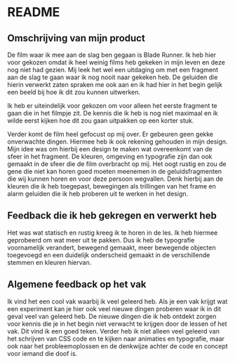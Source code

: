 # README


## Omschrijving van mijn product
De film waar ik mee aan de slag ben gegaan is Blade Runner. Ik heb hier voor gekozen omdat ik heel weinig films heb gekeken in mijn leven en deze nog niet had gezien. Mij leek het wel een uitdaging om met een fragment aan de slag te gaan waar ik nog nooit naar gekeken heb. De geluiden die hierin verwerkt zaten spraken me ook aan en ik had hier in het begin gelijk een beeld bij hoe ik dit zou kunnen uitwerken. 

Ik heb er uiteindelijk voor gekozen om voor alleen het eerste fragment te gaan die in het filmpje zit. De kennis die ik heb is nog niet maximaal en ik wilde eerst kijken hoe dit zou gaan uitpakken op een korter stuk. 

Verder komt de film heel gefocust op mij over. Er gebeuren geen gekke onverwachte dingen. Hiermee heb ik ook rekening gehouden in mijn design. Mijn idee was om hierbij een design te maken wat overeenkomt van de sfeer in het fragment. De kleuren, omgeving en typografie zijn dan ook gemaakt in de sfeer die de film overbracht op mij. Het oogt rustig en zou de gene die niet kan horen goed moeten meenemen in de geluidsfragmenten die wij kunnen horen en voor deze persoon wegvallen. Denk hierbij aan de kleuren die ik heb toegepast, bewegingen als trillingen van het frame en alarm geluiden die ik heb proberen uit te werken in het design. 


## Feedback die ik heb gekregen en verwerkt heb
Het was wat statisch en rustig kreeg ik te horen in de les. Ik heb hiermee geprobeerd om wat meer uit te pakken. Dus ik heb de typografie voornamelijk verandert, bewegend gemaakt, meer bewegende objecten toegevoegd en een duidelijk onderscheid gemaakt in de verschillende stemmen en kleuren hiervan. 


## Algemene feedback op het vak
Ik vind het een cool vak waarbij ik veel geleerd heb. Als je een vak krijgt wat een experiment kan je hier ook veel nieuwe dingen proberen waar ik in dit geval veel van geleerd heb. De nieuwe dingen die ik heb ontdekt zorgen voor kennis die je in het begin niet verwacht te krijgen door de lessen of het vak. Dit vind ik een goed teken. Verder heb ik niet alleen veel geleerd van het schrijven van CSS code en te kijken naar animaties en typografie, maar ook naar het probleemoplossen en de denkwijze achter de code en concept voor iemand die doof is. 